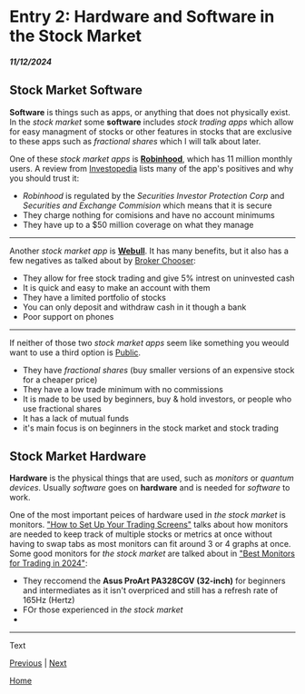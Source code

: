 # Entry 2: Hardware and Software in the Stock Market
##### 11/12/2024

## Stock Market Software
**Software** is things such as apps, or anything that does not physically exist. In the _stock market_ some **software** includes _stock trading apps_ which allow for easy managment of stocks or other features in stocks that are exclusive to these apps such as _fractional shares_ which I will talk about later.

One of these _stock market apps_ is [**Robinhood**](https://robinhood.com/us/en/), which has 11 million monthly users. A review from [Investopedia](https://www.investopedia.com/investing/is-robinhood-safe/#:~:text=The%20trading%20platform%20Robinhood%20is,amounts%20for%20cash%20and%20securities) lists many of the app's positives and why you should trust it:

* _Robinhood_ is regulated by the _Securities Investor Protection Corp_ and _Securities and Exchange Commision_ which means that it is secure
* They charge nothing for comisions and have no account minimums
* They have up to a $50 million coverage on what they manage
---
Another _stock market app_ is [**Webull**](https://www.webull.com/). It has many benefits, but it also has a few negatives as talked about by [Broker Chooser](https://brokerchooser.com/broker-reviews/webull-review#:~:text=Webull%20is%20a%20legit%20brokerage,not%20publish%20any%20financial%20information):

* They allow for free stock trading and give 5% intrest on uninvested cash
* It is quick and easy to make an account with them
* They have a limited portfolio of stocks
* You can only deposit and withdraw cash in it though a bank
* Poor support on phones
---
If neither of those two _stock market apps_ seem like something you weould want to use a third option is [Public](https://public.com/?wpsrc=Organic+Search&wpsn=www.google.com). 

* They have _fractional shares_ (buy smaller versions of an expensive stock for a cheaper price)
* They have a low trade minimum with no commissions
* It is made to be used by beginners, buy & hold investors, or people who use fractional shares
* It has a lack of mutual funds
* it's main focus is on beginners in the stock market and stock trading

## Stock Market Hardware

**Hardware** is the physical things that are used, such as _monitors_ or _quantum devices_. Usually _software_ goes on **hardware** and is needed for _software_ to work.

One of the most important peices of hardware used in _the stock market_ is monitors. ["How to Set Up Your Trading Screens"](https://www.investopedia.com/articles/active-trading/081215/how-set-your-trading-screens.asp#:~:text=Given%20that%20the%20average%20monitor,to%20switch%20between%20different%20windows) talks about how monitors are needed to keep track of multiple stocks or metrics at once without having to swap tabs as most monitors can fit around 3 or 4 graphs at once. Some good monitors for _the stock market_ are talked about in ["Best Monitors for Trading in 2024"](https://www.techradar.com/pro/best-monitors-for-trading-in-year#:~:text=The%20Asus%20ProArt%2032%2Dinch,a%20responsive%20and%20sharp%20monitor):

* They reccomend the **Asus ProArt PA328CGV (32-inch)** for beginners and intermediates as it isn't overpriced and still has a refresh rate of 165Hz (Hertz)
* FOr those experienced in _the stock market_
* 

---

Text

[Previous](entry01.md) | [Next](entry03.md)

[Home](../README.md)